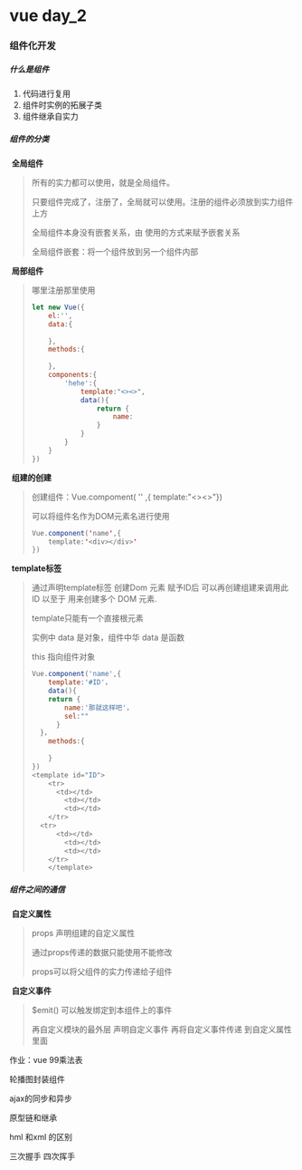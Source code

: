 # vue  day_2



### 组件化开发

##### 什么是组件

1. 代码进行复用
2. 组件时实例的拓展子类
3. 组件继承自实力

##### 组件的分类

​	**全局组件**

> 所有的实力都可以使用，就是全局组件。
>
> 只要组件完成了，注册了，全局就可以使用。注册的组件必须放到实力组件上方
>
> 全局组件本身没有嵌套关系，由 使用的方式来赋予嵌套关系
>
> 全局组件嵌套：将一个组件放到另一个组件内部

​	**局部组件**

> 哪里注册那里使用
>
> ```javascript
> let new Vue({
>     el:'',
>     data:{
>         
>     },
>     methods:{
>         
>     },
>     components:{
>         'hehe':{
>             template:"<><>",
>             data(){
>                 return {
>                     name:
>                 }
>             }
>         }
>     }
> })
> ```

​	**组建的创建**

> 创建组件：Vue.compoment( '' ,{   template:"<><>"})
>
> 可以将组件名作为DOM元素名进行使用
>
> ```java
> Vue.component('name',{
>     template:'<div></div>'
> })
> ```
>
> 

​		**template标签**

> 通过声明template标签    创建Dom 元素     赋予ID后     可以再创建组建来调用此ID      以至于 用来创建多个  DOM 元素.
>
> template只能有一个直接根元素
>
> 实例中  data  是对象，组件中华  data  是函数
>
> this  指向组件对象
>
> ```javascript
> Vue.component('name',{
>     template:'#ID'，
>     data(){
>     return {
>         name:'那就这样吧'，
>         sel:""
>     	}
> 	}，
>     methods:{
>         
>     }
> })
> <template id="ID">
>     <tr>
>     	<td></td>
>         <td></td>
>         <td></td>
>     </tr>
> 	<tr>
>     	<td></td>
>         <td></td>
>         <td></td>
>     </tr>
>     </template>
> ```





##### 组件之间的通信

​		**自定义属性**

> props   声明组建的自定义属性  
>
> 通过props传递的数据只能使用不能修改
>
> props可以将父组件的实力传递给子组件

​		**自定义事件**

> $emit()   可以触发绑定到本组件上的事件
>
> 再自定义模块的最外层  声明自定义事件  再将自定义事件传递 到自定义属性 里面







作业：vue  99乘法表

轮播图封装组件

ajax的同步和异步

原型链和继承

hml  和xml 的区别

三次握手 四次挥手